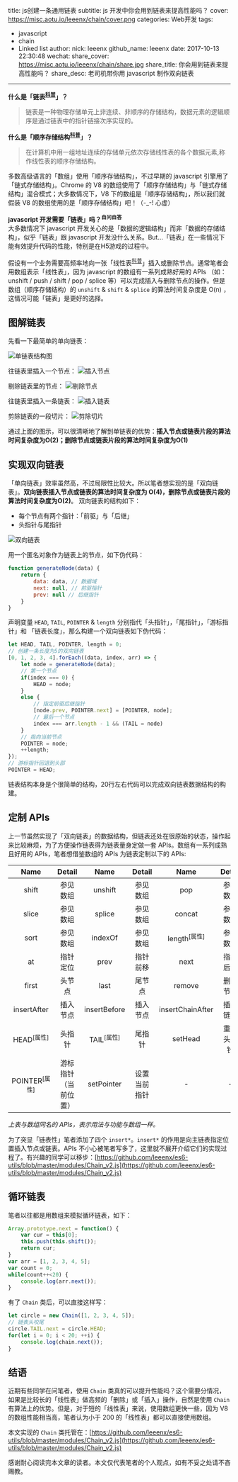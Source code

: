 title: js创建一条通用链表
subtitle: js 开发中你会用到链表来提高性能吗？
cover: https://misc.aotu.io/leeenx/chain/cover.png
categories: Web开发
tags:
  - javascript
  - chain
  - Linked list
author:
  nick: leeenx
  github_name: leeenx
date: 2017-10-13 22:30:48
wechat:
    share_cover: https://misc.aotu.io/leeenx/chain/share.jpg
    share_title: 你会用到链表来提高性能吗？
    share_desc: 老司机带你用 javascript 制作双向链表
---

<!-- more -->
**什么是「链表<sup>[科普](https://baike.baidu.com/item/%E9%93%BE%E8%A1%A8/9794473?fr=aladdin)</sup>」？**
> 链表是一种物理存储单元上非连续、非顺序的存储结构，数据元素的逻辑顺序是通过链表中的指针链接次序实现的。

**什么是「顺序存储结构<sup>[科普](https://baike.baidu.com/item/%E9%A1%BA%E5%BA%8F%E5%AD%98%E5%82%A8%E7%BB%93%E6%9E%84/1347176?fr=aladdin)</sup>」？**

> 在计算机中用一组地址连续的存储单元依次存储线性表的各个数据元素,称作线性表的顺序存储结构。

多数高级语言的「数组」使用「顺序存储结构」，不过早期的 javascript 引擎用了「链式存储结构」。Chrome 的 V8 的数组使用了「顺序存储结构」与「链式存储结构」混合模式；大多数情况下，V8 下的数组是「顺序存储结构」，所以我们就假装 V8 的数组使用的是「顺序存储结构」吧！（-_-! 心虚）

**javascript 开发需要「链表」吗？<sup>自问自答</sup>**  
大多数情况下 javascript 开发关心的是「数据的逻辑结构」而非「数据的存储结构」，似乎「链表」跟 javascript 开发没什么关系。But...「链表」在一些情况下能有效提升代码的性能，特别是在H5游戏的过程中。

假设有一个业务需要高频率地向一张「线性表<sup>[科普](https://baike.baidu.com/item/%E7%BA%BF%E6%80%A7%E8%A1%A8/3228081?fr=aladdin)</sup>」插入或删除节点。通常笔者会用数组表示「线性表」，因为 javascript 的数组有一系列成熟好用的 APIs （如：unshift / push / shift / pop / splice 等）可以完成插入与删除节点的操作。但是数组（顺序存储结构）的 `unshift` & `shift` & `splice` 的算法时间复杂度是 O(n) ，这情况可能「链表」是更好的选择。


##  图解链表

先看一下最简单的单向链表：

![单链表结构图](https://misc.aotu.io/leeenx/chain/20171014-single-link.png)

往链表里插入一个节点：
![插入节点](https://misc.aotu.io/leeenx/chain/20171014-single-link-insert.gif)

剔除链表里的节点：
![剔除节点](https://misc.aotu.io/leeenx/chain/20171014-remove-node.gif)

往链表里插入一条链表：
![插入链表](https://misc.aotu.io/leeenx/chain/20171014-insert-chain.gif)

剪除链表的一段切片：
![剪除切片](https://misc.aotu.io/leeenx/chain/20171014-remove-chain.gif)

通过上面的图示，可以很清晰地了解到单链表的优势：**插入节点或链表片段的算法时间复杂度为O(2)；删除节点或链表片段的算法时间复杂度为O(1)**

## 实现双向链表

「单向链表」效率虽然高，不过局限性比较大。所以笔者想实现的是「双向链表」。**双向链表插入节点或链表的算法时间复杂度为 O(4)，删除节点或链表片段的算法时间复杂度为O(2)**。
双向链表的结构如下：
* 每个节点有两个指针：「前驱」与「后继」
* 头指针与尾指针

![双向链表](https://misc.aotu.io/leeenx/chain/20171014-double-chain.png)

用一个匿名对象作为链表上的节点，如下伪代码：
```javascript
function generateNode(data) {
	return {
		data: data, // 数据域
		next: null, // 前驱指针
		prev: null // 后继指针
	} 
}
```

声明变量 `HEAD`, `TAIL`, `POINTER` & `length` 分别指代「头指针」，「尾指针」，「游标指针」和 「链表长度」，那么构建一个双向链表如下伪代码：

```javascript
let HEAD, TAIL, POINTER, length = 0; 
// 创建一条长度为5的双向链表
[0, 1, 2, 3, 4].forEach((data, index, arr) => {
	let node = generateNode(data); 
	// 第一个节点
	if(index === 0) {
		HEAD = node; 
	} 
	else {
		// 指定前驱后继指针
		[node.prev, POINTER.next] = [POINTER, node]; 
		// 最后一个节点
		index === arr.length - 1 && (TAIL = node)
	}
	// 指向当前节点
	POINTER = node; 
	++length; 
}); 
// 游标指针回退到头部
POINTER = HEAD; 
```

链表结构本身是个很简单的结构，20行左右代码可以完成双向链表数据结构的构建。

## 定制 APIs

上一节虽然实现了「双向链表」的数据结构，但链表还处在很原始的状态，操作起来比较麻烦，为了方便操作链表得为链表量身定做一套 APIs。数组有一系列成熟且好用的  APIs，笔者想借鉴数组的 APIs 为链表定制以下的 APIs: 

| Name | Detail | Name | Detail | Name | Detail | Name | Detail |
| :----: | :----: | :----: | :----: | :----: | :----: | :----: | :----: |
| shift | 参见数组 | unshift | 参见数组 | pop | 参见数组 | push | 参见数组 |
| slice | 参见数组 | splice | 参见数组 | concat | 参见数组 | reverse | 参见数组 |
| sort | 参见数组 | indexOf | 参见数组 | length<sup>[属性]</sup> | 参见数组 | - | - |
| at | 指针定位 | prev | 指针前移 | next | 指针后退 | curr | 当前指针 |
| first | 头节点 | last | 尾节点 | remove | 删除节点 | clone | 克隆链表 |
| insertAfter | 插入节点 | insertBefore | 插入节点 | insertChainAfter | 插入链表 | insertChainBefore | 插入链表 |
| HEAD<sup>[属性]</sup> | 头指针 | TAIL<sup>[属性]</sup> | 尾指针 | setHead | 重置头指针 | setTail | 重置尾指针 |
| POINTER<sup>[属性]</sup> | 游标指针（当前位置） | setPointer | 设置当前指针 | - | - | - | - |


_上表与数组同名的 APIs，表示用法与功能与数组一样。_

 为了突显「链表性」笔者添加了四个 `insert*`。`insert*` 的作用是向主链表指定位置插入节点或链表。APIs 不小心被笔者写多了，这里就不展开介绍它们的实现过程了。有兴趣的同学可以移步：[https://github.com/leeenx/es6-utils/blob/master/modules/Chain_v2.js](https://github.com/leeenx/es6-utils/blob/master/modules/Chain_v2.js)

## 循环链表

笔者以往都是用数组来模拟循环链表，如下：
```javascript
Array.prototype.next = function() { 
	var cur = this[0]; 
	this.push(this.shift()); 
	return cur;
}
var arr = [1, 2, 3, 4, 5]; 
var count = 0; 
while(count++<20) {
	console.log(arr.next());
}
```
有了 `Chain` 类后，可以直接这样写：

```javascript
let circle = new Chain([1, 2, 3, 4, 5]); 
// 链表头咬尾
circle.TAIL.next = circle.HEAD; 
for(let i = 0; i < 20; ++i) {
	console.log(chain.next()); 
}
```

## 结语

近期有些同学在问笔者，使用 `Chain` 类真的可以提升性能吗？这个需要分情况，如果是比较长的「线性表」做高频的「删除」或「插入」操作，自然是使用 `Chain` 有算法上的优势。但是，对于短的「线性表」来说，使用数组更快一些，因为 V8 的数组性能相当高，笔者认为小于 200 的「线性表」都可以直接使用数组。

本文实现的 `Chain` 类托管在：[https://github.com/leeenx/es6-utils/blob/master/modules/Chain_v2.js](https://github.com/leeenx/es6-utils/blob/master/modules/Chain_v2.js)

感谢耐心阅读完本文章的读者。本文仅代表笔者的个人观点，如有不妥之处请不吝赐教。

<style>
	.post-content sup a {
		vertical-align: unset; 
	}
</style>

